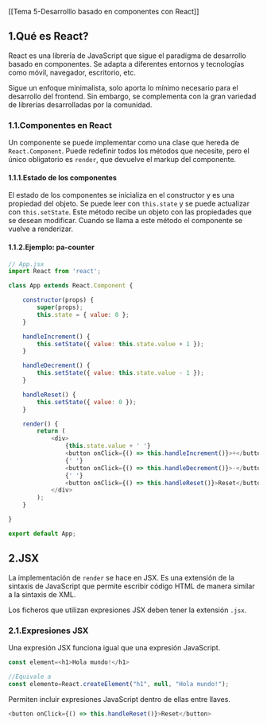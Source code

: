 [[Tema 5-Desarrolllo basado en componentes con React]]

## 1.Qué es React?
React es una librería de JavaScript que sigue el paradigma de desarrollo basado en componentes. Se adapta a diferentes entornos y tecnologías como móvil, navegador, escritorio, etc. 

Sigue un enfoque minimalista, solo aporta lo mínimo necesario para el desarrollo del frontend. Sin embargo, se complementa con la gran variedad de librerías desarrolladas por la comunidad.

### 1.1.Componentes en React
Un componente se puede implementar como una clase que hereda de `React.Component`. Puede redefinir todos los métodos que necesite, pero el único obligatorio es `render`, que devuelve el markup del componente.

#### 1.1.1.Estado de los componentes
El estado de los componentes se inicializa en el constructor y es una propiedad del objeto. Se puede leer con `this.state` y se puede actualizar con `this.setState`. Este método recibe un objeto con las propiedades que se desean modificar. Cuando se llama a este método el componente se vuelve a renderizar.

#### 1.1.2.Ejemplo: pa-counter

```javascript
// App.jsx
import React from 'react';

class App extends React.Component {

    constructor(props) {
        super(props);
        this.state = { value: 0 };
    }

    handleIncrement() {
        this.setState({ value: this.state.value + 1 });
    }

    handleDecrement() {
        this.setState({ value: this.state.value - 1 });
    }

    handleReset() {
        this.setState({ value: 0 });
    }

    render() {
        return (
            <div>
                {this.state.value + ' '}
                <button onClick={() => this.handleIncrement()}>+</button>
                {' '}
                <button onClick={() => this.handleDecrement()}>-</button>
                {' '}
                <button onClick={() => this.handleReset()}>Reset</button>
            </div>
        );
    }

}

export default App;
```

## 2.JSX
La implementación de `render` se hace en JSX. Es una extensión de la sintaxis de JavaScript que permite escribir código HTML de manera similar a la sintaxis de XML.

Los ficheros que utilizan expresiones JSX deben tener la extensión `.jsx`.

### 2.1.Expresiones JSX
Una expresión JSX funciona igual que una expresión JavaScript.

```javascript
const element=<h1>Hola mundo!</h1>

//Equivale a 
const elemento=React.createElement("h1", null, "Hola mundo!");
```

Permiten incluir expresiones JavaScript dentro de ellas entre llaves.

```javascript
<button onClick={() => this.handleReset()}>Reset</button>
```
